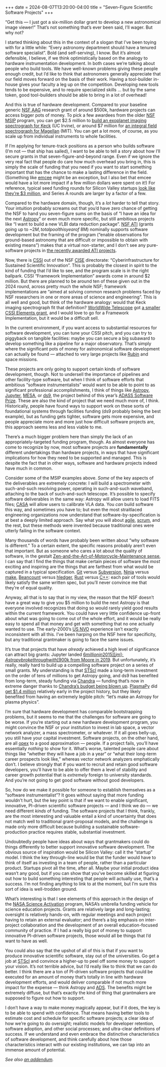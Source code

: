 +++
date = 2024-08-07T13:20:00-04:00
title = "Seven-Figure Scientific Software Projects"
+++

“Get this — I just got a six-million dollar grant to develop a new astronomical
image viewer!” That’s not something that’s ever been said, I’ll wager. But why
not?

<!-- more -->

I started thinking about this in the context of a slogan that I’ve been toying
with for a little while: “Every astronomy department should have a tenured
software specialist”. Bold (and self-serving), I know. But it’s almost
defensible, I believe, if we think optimistically based on the analogy to
hardware instrumentation development. In both cases we’re talking about people
who build tools. We have well-known problems giving these people enough credit,
but I’d like to think that astronomers generally appreciate that our field moves
forward on the basis of their work. Having a tool-builder in-house gives your
faculty a leg up on the competition. Developing new tools tends to be expensive,
and to require specialized skills … but by the same token, good tool-builders
should be able to bring in a lot of overhead!

And this is true of hardware development. Compared to your baseline generic [NSF
AAG] research grant of around $500k, hardware projects can access bigger pots of
money. To pick a few awardees from the older [NSF MSIP] program, you can get
$2.5 million to [build an exoplanet imaging spectrograph for Keck][2216481] (UC
Irvine), or around $7 million for [an integral field spectrograph for
Magellan][1836002] (MIT). You can get a lot more, of course, as you scale up
from individual instruments to whole facilities.

[NSF AAG]: https://new.nsf.gov/funding/opportunities/astronomy-astrophysics-research-grants-aag
[NSF MSIP]: https://new.nsf.gov/funding/opportunities/mid-scale-innovations-program-astronomical
[2216481]: https://www.nsf.gov/awardsearch/showAward?AWD_ID=2216481
[1836002]: https://www.nsf.gov/awardsearch/showAward?AWD_ID=1836002

If I’m applying for tenure-track positions as a person who builds software (I’m
not — that ship has sailed), I want to be able to tell a story about how I’ll
secure grants in that seven-figure-and-beyond range. Even if we ignore the very
real fact that people do care how much overhead you bring in, this is simply the
scale of funding that you need if you want to start something important that has
the chance to make a lasting difference in the field. (Something like [emcee]
might be an exception, but I also bet that emcee would have a lot more impact if
a few million dollars were spent on it!) For reference, typical seed funding
rounds for Silicon Valley startups [look like they’re $3 million][seed], and
Series A rounds are larger by a factor of a few.

[emcee]: https://emcee.readthedocs.io/
[seed]: https://carta.com/learn/startups/fundraising/seed-funding/

Compared to the hardware domain, though, it’s a *lot* harder to tell that story.
Your intuition probably screams out that you’d have zero chance of getting the
NSF to hand you seven-figure sums on the basis of “I have an idea for the next
[Astropy]” or even much more specific, but still ambitious projects like “I want
to build a new VLBI data reduction package”. [NSF ATI] (grants going up to ~$2M,
total pool this year of ~$8M) nominally supports software development but the
framing of the program (“enable observations for ground-based astronomy that are
difficult or impossible to obtain with existing means”) makes that a virtual
non-starter, and I don't see any pure-software projects in [the recently awarded
ATI projects][atiaw].

[Astropy]: https://astropy.org/
[NSF ATI]: https://new.nsf.gov/funding/opportunities/advanced-technologies-instrumentation-astronomical
[atiaw]: https://www.nsf.gov/awardsearch/advancedSearchResult?ProgEleCode=121800&BooleanElement=Any&BooleanRef=Any&ActiveAwards=true#results

Now, there is [CSSI] out of the NSF [CISE] directorate: “Cyberinfrastructure for
Sustained Scientific Innovation”. This is probably the closest in spirit to the
kind of funding that I’d like to see, and the program scale is in the right
ballpark. CSSI “Framework Implementation” awards come in around $2 million. But
there are planned to be around ten of these given out in the 2024 round, across
pretty much the whole NSF; framework implementations are “aimed at solving
common research problems faced by NSF researchers in one or more areas of
science and engineering”. This is all well and good, but think of the hardware
analogy: would that Keck imaging spectrograph fit that definition? [WorldWide
Telescope][wwt] got [a smaller CSSI Elements grant][wwtg], and I would love to
go for a Framework Implementation, but it would be a difficult sell.

[CSSI]: https://new.nsf.gov/funding/opportunities/cyberinfrastructure-sustained-scientific
[CISE]: https://new.nsf.gov/cise
[wwt]: https://worldwidetelescope.org/
[wwtg]: https://www.nsf.gov/awardsearch/showAward?AWD_ID=2004840

In the current environment, if you want access to substantial resources for
software development, you can tune your CSSI pitch, and you can try to piggyback
on tangible facilities: maybe you can secure a big subaward to develop something
like a pipeline for a major observatory. That’s simply where the significant
pots of money for astronomical software development can actually be found —
attached to very large projects like [Rubin] and space missions.

[Rubin]: https://www.lsst.org/

These projects are only going to support certain kinds of software development,
though. Not to undersell the importance of pipelines and other facility-type
software, but when I think of software efforts that ambitious “software
instrumentalists” would want to be able to point to as significant professional
accomplishments, I think of things like [Astropy], [Jupyter], [MESA], or [ds9],
the project behind of this year’s [ADASS Software Prize]. These are also the
kind of project that we need much more of, I think. Historically, people have
found ways to support work on these sorts of foundational systems through
facilities funding (ds9 probably being the best example), but as funding gets
tighter, software gets more expensive, and people appreciate more and more just
how difficult software projects are, this approach seems less and less viable to
me.

[Jupyter]: https://jupyter.org/
[MESA]: https://docs.mesastar.org/
[ds9]: https://sites.google.com/cfa.harvard.edu/saoimageds9
[ADASS Software Prize]: https://www.adass.org/softwareprize.html

There’s a much bigger problem here than simply the lack of an
appropriately-targeted funding program, though. As almost everyone has come to
recognize by now, most software projects are **fundamentally** different
undertakings than hardware projects, in ways that have significant implications
for how they need to be supported and managed. This is despite the fact that in
other ways, software and hardware projects indeed have much in common.

Consider some of the MSIP examples above. *Some* of the key aspects of the
deliverables are extremely concrete: I will build a spectrometer with
such-and-such resolving power, operating in such-and-such waveband, attaching to
the back of such-and-such telescope. It’s possible to specify software
deliverables in the same way: Astropy will allow users to load FITS files;
[CASA] will allow users to calibrate VLA data. You *can* build software this
way, and sometimes you have to; but even the most straitlaced engineering
organizations now understand that software-by-specification is at best a deeply
limited approach. Say what you will about [agile], [scrum], and the rest, but
these methods were invented because traditional ones were utterly failing in the
software context.

[CASA]: https://casa.nrao.edu/
[agile]: https://agilemanifesto.org/
[scrum]: https://www.scrum.org/

Many thousands of words have probably been written about “why software is
different.” To a certain extent, the specific reasons probably aren’t even that
important. But as someone who cares a lot about the quality of software, in the
gestalt [Zen-and-the-Art-of-Motorcycle-Maintenance sense][q], I can say that I
find the things that make certain pieces of software the *most* exciting and
inspiring are the things that are farthest from what would be captured in a
typical specification. [Git] versus [Subversion], [Ninja] versus [make],
[Beancount] versus [hledger], [Rust] versus [C++]: each pair of tools would
likely satisfy the same written spec, but you’ll never convince me that they’re
of equal quality.

[q]: https://en.wikipedia.org/wiki/Pirsig%27s_Metaphysics_of_Quality
[Git]: https://git-scm.com/
[Subversion]: https://subversion.apache.org/
[Ninja]: https://ninja-build.org/
[make]: https://en.wikipedia.org/wiki/Make_(software)
[Beancount]: https://beancount.github.io/
[hledger]: https://hledger.org/
[Rust]: https://rust-lang.org/
[C++]: https://en.wikipedia.org/wiki/C%2B%2B

Anyway, all that is to say that in my view, the reason that the NSF doesn’t have
a great way to give you $5 million to build the next Astropy is that everyone
involved recognizes that doing so would rarely yield good results within the
current framework. You could have very little confidence up-front about what was
going to come out of the whole effort, and it would be really easy to spend all
that money and get with something that no one actually wanted to use. The
early-2000’s [US NVO] experience isn’t exactly inconsistent with all this. I’ve
been harping on the NSF here for specificity, but any traditional grantmaker is
going to face the same issues.

[US NVO]: https://ui.adsabs.harvard.edu/abs/2001ASPC..238....3S/abstract

It’s true that projects that have *already* achieved a high level of
significance can attract big grants: Jupyter landed [$6 million in 2015][jm];
Astropy broke through with [$900k from Moore in 2019][apm]. But unfortunately,
it’s really, really hard to build up a compelling software project on a series
of small grants. My understanding is that [STScI] made a long-term investment on
the order of tens of millions to get Astropy going, and ds9 has benefited from
long-term, steady funding via [Chandra] — funding that’s now in extreme danger
thanks to [Chandra’s budget being blown up][cxb]. [PlasmaPy] did [get $1.4
million][ppf] relatively early in the project history, but they likely benefited
from having an extremely legible pitch: “let’s make an Astropy for plasma
physics”.

[jm]: https://blog.jupyter.org/new-funding-for-jupyter-12009a836867
[apm]: https://www.moore.org/grant-detail?grantId=GBMF8435
[STScI]: https://www.stsci.edu/
[Chandra]: https://chandra.harvard.edu/
[cxb]: https://cxc.cfa.harvard.edu/cdo/announcement.html
[PlasmaPy]: https://www.plasmapy.org/
[ppf]: https://www.nsf.gov/awardsearch/showAward?AWD_ID=1931388

I’m sure that hardware development has comparable bootstrapping problems, but it
seems to me that the challenges for software are going to be worse. If you’re
starting out a new hardware development program, you might convince the NSF or
your institution to invest in lab space, a vector network analyzer, a mass
spectrometer, or whatever. If it all goes belly-up, you still have your capital
investment. Software projects, on the other hand, are all [opex] to a good
approximation — people. If a project fails, you’ll have essentially *nothing* to
show for it. What’s worse, talented people care about things like “whether they
will have a job in a year“ or “what their long-term career prospects look like,”
whereas vector network analyzers emphatically don’t. I believe strongly that if
you want to recruit and retain good software developers, you’ll have to be able
to offer them a level of stability and career growth potential that is
*extremely* foreign to university standards. And you’re not going to get good
software without good developers.

[opex]: https://www.investopedia.com/ask/answers/112814/whats-difference-between-capital-expenditures-capex-and-operational-expenditures-opex.asp

So, how do we make it possible for someone to establish themselves as a
“software instrumentalist”? It goes without saying that more funding wouldn’t
hurt, but the key point is that if we want to enable significant, innovative,
PI-driven scientific software projects — and I think we do — we need different
*kinds* of funding. The software projects that I think, frankly, are the most
interesting and valuable entail a kind of uncertainty that does not match well
to traditional grant-proposal models, and the challenge is made only more
difficult because building a sustainable software-production practice requires
stable, substantial investment.

Undoubtedly people have ideas about ways that grantmakers could do things
differently to better support innovative software development. The obvious
source of inspiration would be Silicon Valley: call it the “startup” model. I
think the key through-line would be that the funder would have to think of
itself as investing in a team of people, rather than a particular product.
Startups pivot all the time, after all. Maybe your initial product idea wasn’t
any good, but if you can show that you’ve become skilled at figuring out how to
build something interesting that people will actually use, that’s a success. I’m
not finding anything to link to at the moment, but I’m sure this sort of idea is
well-trodden ground.

What’s interesting is that I see elements of this approach in the design of the
[NASA Science Activation][sciact] program, NASA’s umbrella funding vehicle for
science education projects. Grants are relatively large and long-lasting;
oversight is relatively hands-on, with regular meetings and each project having
to retain an external evaluator; and there’s a big emphasis on inter-project
collaboration and the development of an overall education-focused community of
practice. If I had a really big pot of money to support innovative PI-driven
software projects, those would all be things that I’d want to have as well.

[sciact]: https://science.nasa.gov/learn/about-science-activation/

You could also say that the upshot of all of this is that if you want to produce
innovative scientific software, stay out of the universities. Go get a job at
[STScI] and convince a higher-up to peel off some money to support your vision.
It’s not terrible advice, but I’d really like to think that we can do better. I
think there are a ton of PI-driven software projects that could be executed for
an amount of money that’s totally in line with hardware development efforts, and
would deliver comparable if not much more impact for the expense — think Astropy
and [ADS]. The benefits might be extremely diffuse, but that’s exactly the kind
of thing that grantmakers are supposed to figure out how to support.

[ADS]: https://ui.adsabs.harvard.edu/

I don’t have a way to make money magically appear, but if it does, the key is to
be able to spend with confidence. That means having better tools to estimate
cost and schedule for specific software projects; a clear idea of how we’re
going to do oversight; realistic models for developer retention, software
adoption, and other social processes; and ultra-clear definitions of success. If
we understand and even embrace the distinctive characteristics of software
development, and think carefully about how those characteristics interact with
our existing institutions, we can tap into an immense amount of potential.

*See also [an addendum](@/2024/seven-figure-addendum.md).*
